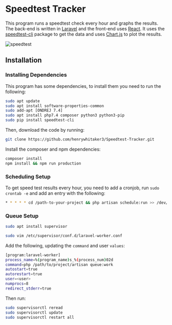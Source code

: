 # Speedtest Tracker

This program runs a speedtest check every hour and graphs the results. The back-end is written in [Laravel](https://laravel.com/) and the front-end uses [React](https://reactjs.org/). It uses the [speedtest-cli](https://github.com/sivel/speedtest-cli) package to get the data and uses [Chart.js](https://www.chartjs.org/) to plot the results.

![speedtest](https://user-images.githubusercontent.com/36062479/78811223-0a7b8800-79b9-11ea-8259-4fb7890c8a14.gif)

## Installation

### Installing Dependencies

This program has some dependencies, to install them you need to run the following:

```bash
sudo apt update
sudo apt install software-properties-common
sudo add-apt [ONDREJ 7.4]
sudo apt install php7.4 composer python3 python3-pip
sudo pip install speedtest-cli
```

Then, download the code by running:

```bash
git clone https://github.com/henrywhitaker3/Speedtest-Tracker.git
```

Install the composer and npm dependencies:

```bash
composer install
npm install && npm run production
```

### Scheduling Setup

To get speed test results every hour, you need to add a cronjob, run `sudo crontab -e` and add an entry with the following:

```bash
* * * * * cd /path-to-your-project && php artisan schedule:run >> /dev/null 2>&1
```

### Queue Setup

```bash
sudo apt install supervisor
```

```bash
sudo vim /etc/supervisor/conf.d/laravel-worker.conf
```

Add the following, updating the `command` and user `values`:

```bash
[program:laravel-worker]
process_name=%(program_name)s_%(process_num)02d
command=php /path/to/project/artisan queue:work
autostart=true
autorestart=true
user=<user>
numprocs=8
redirect_stderr=true
```

Then run:

```bash
sudo supervisorctl reread
sudo supervisorctl update
sudo supervisorctl restart all
```
